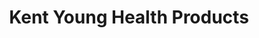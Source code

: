 ---
title: "Kent Young Health Products"
url: /chicago/kent-young-health-products/
shop: Bioladen
---